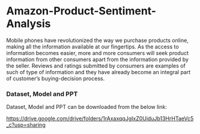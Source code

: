 # Amazon-Product-Sentiment-Analysis

Mobile phones have revolutionized the way we purchase products online, making all the information available at our fingertips. As the access to information becomes easier, more and more consumers will seek product information from other consumers apart from the information provided by the seller. Reviews and ratings submitted by consumers are examples of such of type of information and they have already become an integral part of customer’s buying-decision process. 

### Dataset, Model and PPT

Dataset, Model and PPT can be downloaded from the below link:

https://drive.google.com/drive/folders/1rAxaxqqJgIxZ0UiduJb13HrHTaeVc5_c?usp=sharing
